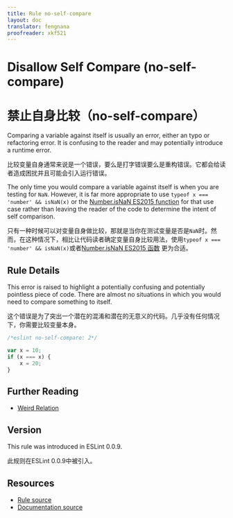 ```yaml
---
title: Rule no-self-compare
layout: doc
translator: fengnana
proofreader: xkf521
---
```

<!-- Note: No pull requests accepted for this file. See README.md in the root directory for details. -->

# Disallow Self Compare (no-self-compare)

# 禁止自身比较（no-self-compare）

Comparing a variable against itself is usually an error, either an typo or refactoring error. It is confusing to the reader and may potentially introduce a runtime error.

比较变量自身通常来说是一个错误，要么是打字错误要么是重构错误。它都会给读者造成困扰并且可能会引入运行错误。

The only time you would compare a variable against itself is when you are testing for `NaN`. However, it is far more appropriate to use `typeof x === 'number' && isNaN(x)` or the [Number.isNaN ES2015 function](https://developer.mozilla.org/en-US/docs/Web/JavaScript/Reference/Global_Objects/Number/isNaN) for that use case rather than leaving the reader of the code to determine the intent of self comparison.

只有一种时候可以对变量自身做比较，那就是当你在测试变量是否是`NaN`时。然而，在这种情况下，相比让代码读者确定变量自身比较用法，使用`typeof x === 'number' && isNaN(x)`或者[Number.isNaN ES2015 函数](https://developer.mozilla.org/en-US/docs/Web/JavaScript/Reference/Global_Objects/Number/isNaN) 更为合适。

## Rule Details

This error is raised to highlight a potentially confusing and potentially pointless piece of code. There are almost no situations in which you would need to compare something to itself.

这个错误是为了突出一个潜在的混淆和潜在的无意义的代码。几乎没有任何情况下，你需要比较变量本身。



```js
/*eslint no-self-compare: 2*/

var x = 10;
if (x === x) {
    x = 20;
}
```

## Further Reading

* [Weird Relation](http://jslinterrors.com/weird-relation/)

## Version

This rule was introduced in ESLint 0.0.9.

此规则在ESLint 0.0.9中被引入。

## Resources

* [Rule source](https://github.com/eslint/eslint/tree/master/lib/rules/no-self-compare.js)
* [Documentation source](https://github.com/eslint/eslint/tree/master/docs/rules/no-self-compare.md)
